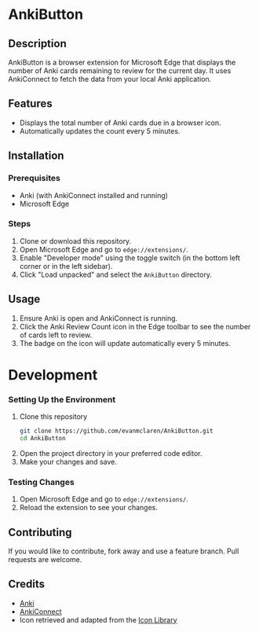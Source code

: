 # AnkiButton

## Description
AnkiButton is a browser extension for Microsoft Edge that displays the number of Anki cards remaining to review for the current day. It uses AnkiConnect to fetch the data from your local Anki application.

## Features
- Displays the total number of Anki cards due in a browser icon.
- Automatically updates the count every 5 minutes.

## Installation

### Prerequisites
- Anki (with AnkiConnect installed and running)
- Microsoft Edge

### Steps
1. Clone or download this repository.
2. Open Microsoft Edge and go to `edge://extensions/`.
3. Enable "Developer mode" using the toggle switch (in the bottom left corner or in the left sidebar).
4. Click "Load unpacked" and select the `AnkiButton` directory.

## Usage
1. Ensure Anki is open and AnkiConnect is running.
2. Click the Anki Review Count icon in the Edge toolbar to see the number of cards left to review.
3. The badge on the icon will update automatically every 5 minutes.

# Development
### Setting Up the Environment
1. Clone this repository
    ```sh
    git clone https://github.com/evanmclaren/AnkiButton.git
    cd AnkiButton
    ```
2. Open the project directory in your preferred code editor.
3. Make your changes and save.

### Testing Changes
1. Open Microsoft Edge and go to `edge://extensions/`.
2. Reload the extension to see your changes.

## Contributing
If you would like to contribute, fork away and use a feature branch. Pull requests are welcome.

## Credits
- [Anki](https://apps.ankiweb.net/)
- [AnkiConnect](https://foosoft.net/projects/anki-connect/)
- Icon retrieved and adapted from the [Icon Library](https://www.iconarchive.com/show/papirus-apps-icons-by-papirus-team/anki-icon.html#google_vignette)